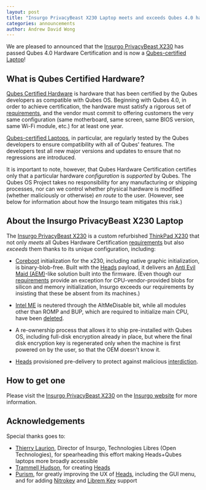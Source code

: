 ```yaml
---
layout: post
title: "Insurgo PrivacyBeast X230 Laptop meets and exceeds Qubes 4.0 hardware certification"
categories: announcements
author: Andrew David Wong
---
```


We are pleased to announced that the [Insurgo PrivacyBeast X230] has passed Qubes 4.0
Hardware Certification and is now a [Qubes-certified Laptop][laptop]!

## What is Qubes Certified Hardware?

[Qubes Certified Hardware] is hardware that has been certified by the
Qubes developers as compatible with Qubes OS. Beginning with Qubes 4.0,
in order to achieve certification, the hardware must satisfy a rigorous
set of [requirements], and the vendor must commit to offering customers
the very same configuration (same motherboard, same screen, same BIOS
version, same Wi-Fi module, etc.) for at least one year.

[Qubes-certified Laptops][laptop], in particular, are regularly tested
by the Qubes developers to ensure compatibility with all of Qubes'
features. The developers test all new major versions and updates to
ensure that no regressions are introduced.

It is important to note, however, that Qubes Hardware Certification
certifies only that a particular hardware *configuration* is *supported*
by Qubes. The Qubes OS Project takes no responsibility for any
manufacturing or shipping processes, nor can we control whether physical
hardware is modified (whether maliciously or otherwise) *en route* to
the user. (However, see below for information about how the Insurgo
team mitigates this risk.)

## About the Insurgo PrivacyBeast X230 Laptop

The [Insurgo PrivacyBeast X230] is a custom refurbished [ThinkPad X230] that not only
*meets* all Qubes Hardware Certification [requirements] but also
*exceeds* them thanks to its unique configuration, including:

  - [Coreboot] initialization for the x230, including
    native graphic initialization, is binary-blob-free. Built with the
    [Heads] payload, it delivers an [Anti Evil Maid (AEM)]-like solution
    built into the firmware. (Even though our [requirements] provide an
    exception for CPU-vendor-provided blobs for silicon and memory
    initialization, Insurgo exceeds our requirements by insisting that
    these be absent from its machines.)

  - [Intel ME] is neutered through the AltMeDisable bit, while all
    modules other than ROMP and BUP, which are required to initialize
    main CPU, have been [deleted][intel-me-deleted].

  - A re-ownership process that allows it to ship pre-installed with
    Qubes OS, including full-disk encryption already in place, but
    where the final disk encryption key is regenerated only when the
    machine is first powered on by the user, so that the OEM doesn't know
    it.

  - [Heads] provisioned pre-delivery to protect against malicious
    [interdiction].

## How to get one

Please visit the [Insurgo PrivacyBeast X230] on the [Insurgo website] for more information.

## Acknowledgements

Special thanks goes to:

  - [Thierry Laurion], Director of Insurgo, Technologies Libres (Open
    Technologies), for spearheading this effort making Heads+Qubes laptops more broadly accessible
  - [Trammell Hudson], for creating [Heads]
  - [Purism], for greatly improving the UX of [Heads], including the GUI
    menu, and for adding [Nitrokey] and [Librem Key] support

[Insurgo PrivacyBeast X230]: https://insurgo.ca/produit/qubesos-certified-privacybeast_x230-reasonably-secured-laptop/
[laptop]: /doc/certified-hardware/#qubes-certified-laptops
[Qubes Certified Hardware]: /doc/certified-hardware/
[requirements]: /doc/certified-hardware/#hardware-certification-requirements
[ThinkPad X230]: https://www.thinkwiki.org/wiki/Category:X230
[Coreboot]: https://www.coreboot.org/
[Heads]: https://github.com/osresearch/heads/
[Anti Evil Maid (AEM)]: /doc/anti-evil-maid/
[Intel ME]: https://en.wikipedia.org/wiki/Intel_Management_Engine
[intel-me-deleted]: https://github.com/osresearch/heads-wiki/blob/master/Clean-the-ME-firmware.md#how-to-disabledeactive-most-of-it
[interdiction]: https://en.wikipedia.org/wiki/Interdiction
[Insurgo website]: https://insurgo.ca
[Thierry Laurion]: https://www.linkedin.com/in/thierry-laurion-40b4128/
[Trammell Hudson]: https://trmm.net/About
[Purism]: https://puri.sm/
[Nitrokey]: https://www.nitrokey.com/
[Librem Key]: https://puri.sm/posts/introducing-the-librem-key/
